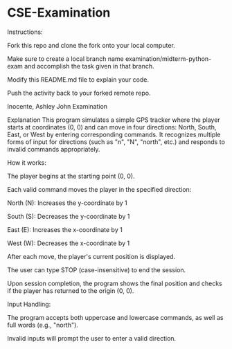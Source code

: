 # CSE-Examination

Instructions:

Fork this repo and clone the fork onto your local computer.

Make sure to create a local branch name examination/midterm-python-exam and accomplish the task given in that branch.

Modify this README.md file to explain your code.

Push the activity back to your forked remote repo.


Inocente, Ashley John Examination

Explanation
This program simulates a simple GPS tracker where the player starts at coordinates (0, 0) and can move in four directions: North, South, East, or West by entering corresponding commands. It recognizes multiple forms of input for directions (such as "n", "N", "north", etc.) and responds to invalid commands appropriately.

How it works:

The player begins at the starting point (0, 0).

Each valid command moves the player in the specified direction:

North (N): Increases the y-coordinate by 1

South (S): Decreases the y-coordinate by 1

East (E): Increases the x-coordinate by 1

West (W): Decreases the x-coordinate by 1

After each move, the player's current position is displayed.

The user can type STOP (case-insensitive) to end the session.

Upon session completion, the program shows the final position and checks if the player has returned to the origin (0, 0).

Input Handling:

The program accepts both uppercase and lowercase commands, as well as full words (e.g., "north").

Invalid inputs will prompt the user to enter a valid direction.